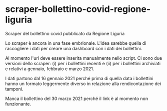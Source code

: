 # scraper-bollettino-covid-regione-liguria
Scraper del bollettino covid pubblicato da Regione Liguria

Lo scraper è ancora in una fase embrionale. 
L'idea sarebbe quella di raccogliere i dati per creare una dashboard con i dati dei bollettini.

Al momento l'url deve essere inserita manualmente nello script. Ci sono due versioni dello scraper: (i) per i bollettini recenti e (ii) per i bollettini archiviati e relativi a gennaio, febbraio e marzo 2021.

I dati partono dal 16 gennaio 2021 perché prima di quella data i bollettini hanno un formato leggermente diverso in relazione alla rendicontazione dei tamponi.

Manca il bollettino del 30 marzo 2021 perché il link è al momento non funzionante.
